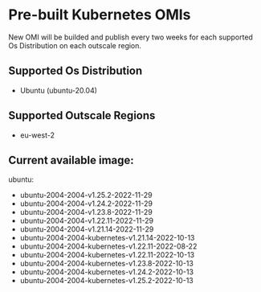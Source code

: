 # Pre-built Kubernetes OMIs

New OMI will be builded and publish every two weeks for each supported Os Distribution on each outscale region.

## Supported Os Distribution
- Ubuntu (ubuntu-20.04)

## Supported Outscale Regions
- eu-west-2

## Current available image:

ubuntu:
- ubuntu-2004-2004-v1.25.2-2022-11-29
- ubuntu-2004-2004-v1.24.2-2022-11-29
- ubuntu-2004-2004-v1.23.8-2022-11-29
- ubuntu-2004-2004-v1.22.11-2022-11-29
- ubuntu-2004-2004-v1.21.14-2022-11-29
- ubuntu-2004-2004-kubernetes-v1.21.14-2022-10-13  
- ubuntu-2004-2004-kubernetes-v1.22.11-2022-08-22
- ubuntu-2004-2004-kubernetes-v1.22.11-2022-10-13
- ubuntu-2004-2004-kubernetes-v1.23.8-2022-10-13
- ubuntu-2004-2004-kubernetes-v1.24.2-2022-10-13
- ubuntu-2004-2004-kubernetes-v1.25.2-2022-10-13   
